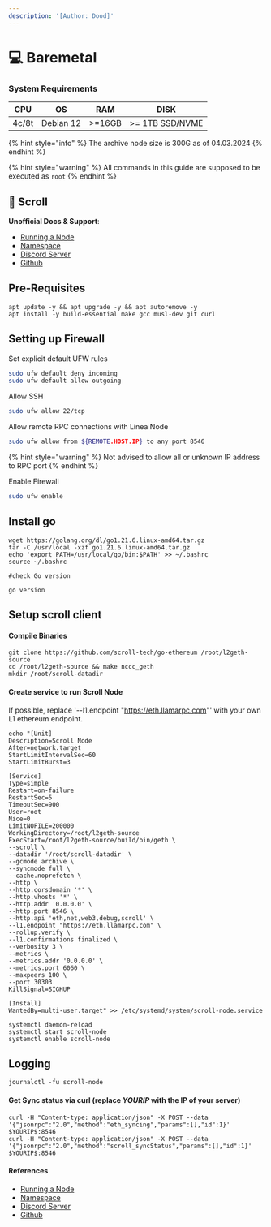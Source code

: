 ```yaml
---
description: '[Author: Dood]'
---
```


# 💻 Baremetal

### System Requirements

| CPU   | OS        | RAM    | DISK            |
| ----- | --------- | ------ | --------------- |
| 4c/8t | Debian 12 | >=16GB | >= 1TB SSD/NVME |

{% hint style="info" %}
The archive node size is 300G as of 04.03.2024&#x20;
{% endhint %}

{% hint style="warning" %}
All commands in this guide are supposed to be executed as `root`
{% endhint %}

## 📜 Scroll

**Unofficial Docs & Support**: &#x20;

* [Running a Node](https://scrollzkp.notion.site/Running-a-Scroll-L2geth-Node-Scroll-Mainnet-9d7b8aa810fc4cc4ae4add8b707a392d#6d5d8f157b6243128dbe2742a2bc272c)&#x20;
* [Namespace](https://scrollzkp.notion.site/Scroll-RPCs-scroll-namespace-e756b0df98fe42cda8a707083486f9e8)
* [Discord Server](https://discord.gg/99ERMfPC)
* [Github](https://github.com/scroll-tech/)

## Pre-Requisites

```
apt update -y && apt upgrade -y && apt autoremove -y
apt install -y build-essential make gcc musl-dev git curl
```

## Setting up Firewall

Set explicit default UFW rules

```bash
sudo ufw default deny incoming
sudo ufw default allow outgoing
```

Allow SSH

```bash
sudo ufw allow 22/tcp
```

Allow remote RPC connections with Linea Node

```bash
sudo ufw allow from ${REMOTE.HOST.IP} to any port 8546
```

{% hint style="warning" %}
Not advised to allow all or unknown IP address to RPC port
{% endhint %}

Enable Firewall

```bash
sudo ufw enable
```

##

## Install go

```
wget https://golang.org/dl/go1.21.6.linux-amd64.tar.gz
tar -C /usr/local -xzf go1.21.6.linux-amd64.tar.gz
echo 'export PATH=/usr/local/go/bin:$PATH' >> ~/.bashrc
source ~/.bashrc

#check Go version

go version
```

## Setup scroll client

#### Compile Binaries

```
git clone https://github.com/scroll-tech/go-ethereum /root/l2geth-source
cd /root/l2geth-source && make nccc_geth
mkdir /root/scroll-datadir
```

#### Create service to run Scroll Node

If possible, replace '--l1.endpoint "https://eth.llamarpc.com"'  with your own L1 ethereum endpoint.

```
echo "[Unit]
Description=Scroll Node
After=network.target
StartLimitIntervalSec=60
StartLimitBurst=3

[Service]
Type=simple
Restart=on-failure
RestartSec=5
TimeoutSec=900
User=root
Nice=0
LimitNOFILE=200000
WorkingDirectory=/root/l2geth-source
ExecStart=/root/l2geth-source/build/bin/geth \
--scroll \
--datadir '/root/scroll-datadir' \
--gcmode archive \
--syncmode full \
--cache.noprefetch \
--http \
--http.corsdomain '*' \
--http.vhosts '*' \
--http.addr '0.0.0.0' \
--http.port 8546 \
--http.api 'eth,net,web3,debug,scroll' \
--l1.endpoint "https://eth.llamarpc.com" \
--rollup.verify \
--l1.confirmations finalized \
--verbosity 3 \
--metrics \
--metrics.addr '0.0.0.0' \
--metrics.port 6060 \
--maxpeers 100 \
--port 30303
KillSignal=SIGHUP

[Install]
WantedBy=multi-user.target" >> /etc/systemd/system/scroll-node.service
```

```
systemctl daemon-reload
systemctl start scroll-node
systemctl enable scroll-node
```

## Logging

```
journalctl -fu scroll-node
```

#### Get Sync status via curl (replace $YOURIP$ with the IP of your server)

```
curl -H "Content-type: application/json" -X POST --data '{"jsonrpc":"2.0","method":"eth_syncing","params":[],"id":1}' $YOURIP$:8546
curl -H "Content-type: application/json" -X POST --data '{"jsonrpc":"2.0","method":"scroll_syncStatus","params":[],"id":1}' $YOURIP$:8546
```

#### References

* [Running a Node](https://scrollzkp.notion.site/Running-a-Scroll-L2geth-Node-Scroll-Mainnet-9d7b8aa810fc4cc4ae4add8b707a392d#6d5d8f157b6243128dbe2742a2bc272c)&#x20;
* [Namespace](https://scrollzkp.notion.site/Scroll-RPCs-scroll-namespace-e756b0df98fe42cda8a707083486f9e8)
* [Discord Server](https://discord.gg/99ERMfPC)
* [Github](https://github.com/scroll-tech/)
